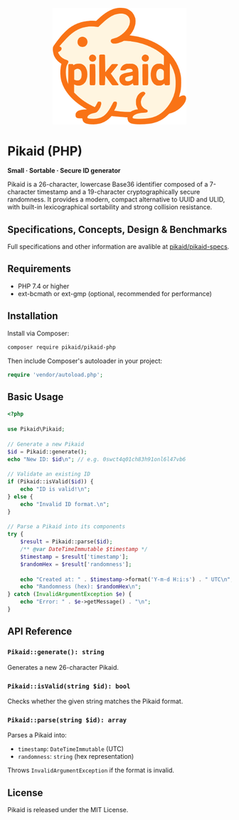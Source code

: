 <p align="center">
  <img src="logo.png" alt="pikaid" width="300" />
</p>

# Pikaid (PHP)

**Small · Sortable · Secure ID generator**

Pikaid is a 26-character, lowercase Base36 identifier composed of a 7-character timestamp and a 19-character cryptographically secure randomness. It provides a modern, compact alternative to UUID and ULID, with built-in lexicographical sortability and strong collision resistance.

## Specifications, Concepts, Design & Benchmarks
Full specifications and other information are avalible at [pikaid/pikaid-specs](https://github.com/pikaid/pikaid-specs).

## Requirements

* PHP 7.4 or higher
* ext-bcmath or ext-gmp (optional, recommended for performance)


## Installation

Install via Composer:

```bash
composer require pikaid/pikaid-php
```

Then include Composer's autoloader in your project:

```php
require 'vendor/autoload.php';
```

## Basic Usage

```php
<?php

use Pikaid\Pikaid;

// Generate a new Pikaid
$id = Pikaid::generate();
echo "New ID: $id\n"; // e.g. 0swct4q01ch83h91onl6l47vb6

// Validate an existing ID
if (Pikaid::isValid($id)) {
    echo "ID is valid!\n";
} else {
    echo "Invalid ID format.\n";
}

// Parse a Pikaid into its components
try {
    $result = Pikaid::parse($id);
    /** @var DateTimeImmutable $timestamp */
    $timestamp = $result['timestamp'];
    $randomHex = $result['randomness'];

    echo "Created at: " . $timestamp->format('Y-m-d H:i:s') . " UTC\n";
    echo "Randomness (hex): $randomHex\n";
} catch (InvalidArgumentException $e) {
    echo "Error: " . $e->getMessage() . "\n";
}
```

## API Reference

### `Pikaid::generate(): string`

Generates a new 26-character Pikaid.

### `Pikaid::isValid(string $id): bool`

Checks whether the given string matches the Pikaid format.

### `Pikaid::parse(string $id): array`

Parses a Pikaid into:

* `timestamp`: `DateTimeImmutable` (UTC)
* `randomness`: `string` (hex representation)

Throws `InvalidArgumentException` if the format is invalid.


## License

Pikaid is released under the MIT License.
